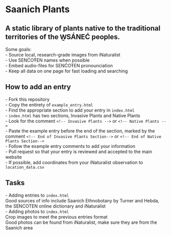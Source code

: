 # Saanich Plants
## A static library of plants native to the traditional territories of the W̱SÁNEĆ peoples.  
Some goals:  
  \- Source local, research-grade images from iNaturalist  
  \- Use SENĆOŦEN names when possible  
  \- Embed audio-files for SENĆOŦEN pronounciation  
  \- Keep all data on one page for fast loading and searching  

  ## How to add an entry
  \- Fork this repository  
  \- Copy the entirety of `example_entry.html`  
  \- Find the appropriate section to add your entry in `index.html`  
  \- `index.html` has two sections, Invasive Plants and Native Plants  
  \- Look for the comment `<!-- Invasive Plants -->` or `<!-- Native Plants -->`  
  \- Paste the example entry before the end of the section, marked by the comment `<!-- End of Invasive Plants Section-->` or `<!-- End of Native Plants Section-->`  
  \- Follow the example entry comments to add your information  
  \- Pull request so that your entry is reviewed and accepted to the main website  
  \- If possible, add coordinates from your iNaturalist observation to `location_data.csv`  

  ## Tasks  
  \- Adding entries to `index.html`  
  	Good sources of info include Saanich Ethnobotany by Turner and Hebda, the SENCOTEN online dictionary and iNaturalist  
  \- Adding photos to `index.html`  
  	Crop images to meet the previous entries format  
  	Good photos can be found from iNaturalist, make sure they are from the Saanich area  
